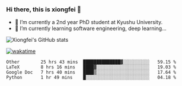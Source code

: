 ### Hi there, this is xiongfei 👋


- 🔭 I’m currently a 2nd year PhD student at Kyushu University.
- 🌱 I’m currently learning software engineering, deep learning...

<!--
**Toma62299781/Toma62299781** is a ✨ _special_ ✨ repository because its `README.md` (this file) appears on your GitHub profile.
Here are some ideas to get you started:
-->

![Xiongfei's GitHub stats](https://github-readme-stats.vercel.app/api?username=Toma62299781)


[![wakatime](https://wakatime.com/badge/user/9e8d5516-d162-43e7-9563-87295d455a71.svg)](https://wakatime.com/@9e8d5516-d162-43e7-9563-87295d455a71)

<!--START_SECTION:waka-->
```text
Other        25 hrs 43 mins  ██████████████▓░░░░░░░░░░   59.15 % 
LaTeX        8 hrs 16 mins   ████▓░░░░░░░░░░░░░░░░░░░░   19.03 % 
Google Doc   7 hrs 40 mins   ████▒░░░░░░░░░░░░░░░░░░░░   17.64 % 
Python       1 hr 49 mins    █░░░░░░░░░░░░░░░░░░░░░░░░   04.18 % 
```
<!--END_SECTION:waka-->

